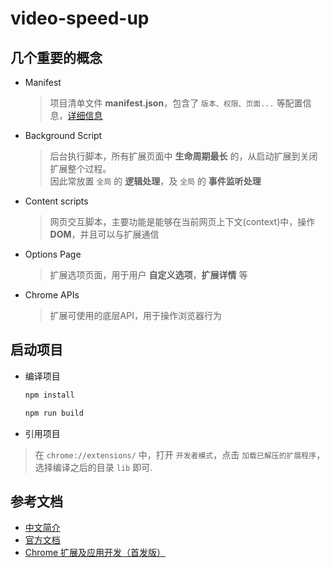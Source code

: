# video-speed-up

## 几个重要的概念

- Manifest
    > 项目清单文件 **manifest.json**，包含了 `版本、权限、页面...` 等配置信息，[详细信息](https://developer.chrome.com/extensions/manifest)
- Background Script
    > 后台执行脚本，所有扩展页面中 **生命周期最长** 的，从启动扩展到关闭扩展整个过程。  
    因此常放置 `全局` 的 **逻辑处理**，及 `全局` 的 **事件监听处理**
- Content scripts
    > 网页交互脚本，主要功能是能够在当前网页上下文(context)中，操作 **DOM**，并且可以与扩展通信
- Options Page
    > 扩展选项页面，用于用户 **自定义选项**，**扩展详情** 等
- Chrome APIs
    > 扩展可使用的底层API，用于操作浏览器行为

## 启动项目

- 编译项目

    ```bash
    npm install

    npm run build
    ```

- 引用项目

> 在 `chrome://extensions/` 中，打开 `开发者模式`，点击 `加载已解压的扩展程序`，选择编译之后的目录 `lib` 即可.

## 参考文档

- [中文简介](https://www.cnblogs.com/liuxianan/p/chrome-plugin-develop.html)
- [官方文档](https://developer.chrome.com/extensions)
- [Chrome 扩展及应用开发（首发版）](http://www.ituring.com.cn/book/1421)